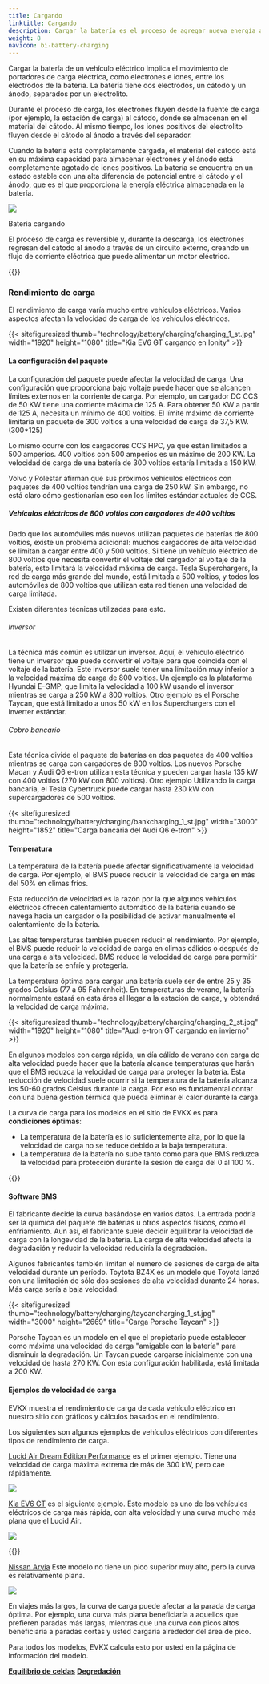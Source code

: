 ```yaml
---
title: Cargando
linktitle: Cargando
description: Cargar la batería es el proceso de agregar nueva energía a la batería.
weight: 8
navicon: bi-battery-charging
---
```


<!-- markdownlint-disable MD033 -->
Cargar la batería de un vehículo eléctrico implica el movimiento de portadores de carga eléctrica, como electrones e iones, entre los electrodos de la batería. La batería tiene dos electrodos, un cátodo y un ánodo, separados por un electrolito.

Durante el proceso de carga, los electrones fluyen desde la fuente de carga (por ejemplo, la estación de carga) al cátodo, donde se almacenan en el material del cátodo. Al mismo tiempo, los iones positivos del electrolito fluyen desde el cátodo al ánodo a través del separador.

Cuando la batería está completamente cargada, el material del cátodo está en su máxima capacidad para almacenar electrones y el ánodo está completamente agotado de iones positivos. La batería se encuentra en un estado estable con una alta diferencia de potencial entre el cátodo y el ánodo, que es el que proporciona la energía eléctrica almacenada en la batería.

<figura>
<img src="batteryconceptcharging.drawio.svg" class="img-fluid mx-auto d-block">
<título de figura>
         <p class="lead text-center fw-semibold">
             Bateria cargando
         </p>
     </figcaption>
</figura>

El proceso de carga es reversible y, durante la descarga, los electrones regresan del cátodo al ánodo a través de un circuito externo, creando un flujo de corriente eléctrica que puede alimentar un motor eléctrico.

{{<evkxdisplayaddarticle />}}

### Rendimiento de carga

El rendimiento de carga varía mucho entre vehículos eléctricos. Varios aspectos afectan la velocidad de carga de los vehículos eléctricos.

{{< sitefiguresized thumb="technology/battery/charging/charging_1_st.jpg" width="1920" height="1080" title="Kia EV6 GT cargando en Ionity" >}}

#### La configuración del paquete

La configuración del paquete puede afectar la velocidad de carga. Una configuración que proporciona bajo voltaje puede hacer que se alcancen límites externos en la corriente de carga. Por ejemplo, un cargador DC CCS de 50 KW tiene una corriente máxima de 125 A. Para obtener 50 KW a partir de 125 A, necesita un mínimo de 400 voltios. El límite máximo de corriente limitaría un paquete de 300 voltios a una velocidad de carga de 37,5 KW. (300*125)

Lo mismo ocurre con los cargadores CCS HPC, ya que están limitados a 500 amperios. 400 voltios con 500 amperios es un máximo de 200 KW. La velocidad de carga de una batería de 300 voltios estaría limitada a 150 KW.

Volvo y Polestar afirman que sus próximos vehículos eléctricos con paquetes de 400 voltios tendrían una carga de 250 kW. Sin embargo, no está claro cómo gestionarían eso con los límites estándar actuales de CCS.

##### Vehículos eléctricos de 800 voltios con cargadores de 400 voltios

Dado que los automóviles más nuevos utilizan paquetes de baterías de 800 voltios, existe un problema adicional: muchos cargadores de alta velocidad se limitan a cargar entre 400 y 500 voltios. Si tiene un vehículo eléctrico de 800 voltios que necesita convertir el voltaje del cargador al voltaje de la batería, esto limitará la velocidad máxima de carga. Tesla Superchargers, la red de carga más grande del mundo, está limitada a 500 voltios, y todos los automóviles de 800 voltios que utilizan esta red tienen una velocidad de carga limitada.

Existen diferentes técnicas utilizadas para esto.

###### Inversor

La técnica más común es utilizar un inversor. Aquí, el vehículo eléctrico tiene un inversor que puede convertir el voltaje para que coincida con el voltaje de la batería. Este inversor suele tener una limitación muy inferior a la velocidad máxima de carga de 800 voltios.
Un ejemplo es la plataforma Hyundai E-GMP, que limita la velocidad a 100 kW usando el inversor mientras se carga a 250 kW a 800 voltios. Otro ejemplo es el Porsche Taycan, que está limitado a unos 50 kW en los Superchargers con el Inverter estándar.

###### Cobro bancario

Esta técnica divide el paquete de baterías en dos paquetes de 400 voltios mientras se carga con cargadores de 800 voltios. Los nuevos Porsche Macan y Audi Q6 e-tron utilizan esta técnica y pueden cargar hasta 135 kW con 400 voltios (270 kW con 800 voltios). Otro ejemplo
Utilizando la carga bancaria, el Tesla Cybertruck puede cargar hasta 230 kW con supercargadores de 500 voltios.

{{< sitefiguresized thumb="technology/battery/charging/bankcharging_1_st.jpg" width="3000" height="1852" title="Carga bancaria del Audi Q6 e-tron" >}}

#### Temperatura

La temperatura de la batería puede afectar significativamente la velocidad de carga. Por ejemplo, el BMS puede reducir la velocidad de carga en más del 50% en climas fríos.

Esta reducción de velocidad es la razón por la que algunos vehículos eléctricos ofrecen calentamiento automático de la batería cuando se navega hacia un cargador o la posibilidad de activar manualmente el calentamiento de la batería.

Las altas temperaturas también pueden reducir el rendimiento. Por ejemplo, el BMS puede reducir la velocidad de carga en climas cálidos o después de una carga a alta velocidad. BMS reduce la velocidad de carga para permitir que la batería se enfríe y protegerla.

La temperatura óptima para cargar una batería suele ser de entre 25 y 35 grados Celsius (77 a 95 Fahrenheit). En temperaturas de verano, la batería normalmente estará en esta área al llegar a la estación de carga, y obtendrá la velocidad de carga máxima.

{{< sitefiguresized thumb="technology/battery/charging/charging_2_st.jpg" width="1920" height="1080" title="Audi e-tron GT cargando en invierno" >}}

En algunos modelos con carga rápida, un día cálido de verano con carga de alta velocidad puede hacer que la batería alcance temperaturas que harán que el BMS reduzca la velocidad de carga para proteger la batería. Esta reducción de velocidad suele ocurrir si la temperatura de la batería alcanza los 50-60 grados Celsius durante la carga. Por eso es fundamental contar con una buena gestión térmica que pueda eliminar el calor durante la carga.

La curva de carga para los modelos en el sitio de EVKX es para <b>condiciones óptimas</b>:

- La temperatura de la batería es lo suficientemente alta, por lo que la velocidad de carga no se reduce debido a la baja temperatura.
- La temperatura de la batería no sube tanto como para que BMS reduzca la velocidad para protección durante la sesión de carga del 0 al 100 %.


{{<evkxdisplayaddarticle />}}

#### Software BMS

El fabricante decide la curva basándose en varios datos. La entrada podría ser la química del paquete de baterías u otros aspectos físicos, como el enfriamiento. Aun así, el fabricante suele decidir equilibrar la velocidad de carga con la longevidad de la batería. La carga de alta velocidad afecta la degradación y reducir la velocidad reduciría la degradación.

Algunos fabricantes también limitan el número de sesiones de carga de alta velocidad durante un período. Toytota BZ4X es un modelo que Toyota lanzó con una limitación de sólo dos sesiones de alta velocidad durante 24 horas. Más carga sería a baja velocidad.

{{< sitefiguresized thumb="technology/battery/charging/taycancharging_1_st.jpg" width="3000" height="2669" title="Carga Porsche Taycan" >}}

Porsche Taycan es un modelo en el que el propietario puede establecer como máxima una velocidad de carga "amigable con la batería" para disminuir la degradación. Un Taycan puede cargarse inicialmente con una velocidad de hasta 270 KW. Con esta configuración habilitada, está limitada a 200 KW.

#### Ejemplos de velocidad de carga


EVKX muestra el rendimiento de carga de cada vehículo eléctrico en nuestro sitio con gráficos y cálculos basados en el rendimiento.

Los siguientes son algunos ejemplos de vehículos eléctricos con diferentes tipos de rendimiento de carga.

[Lucid Air Dream Edition Performance](/models/lucid/air/air_dream_edition_performance/chargingcurve/) es el primer ejemplo. Tiene una velocidad de carga máxima extrema de más de 300 kW, pero cae rápidamente.

<img src="/images/models/lucid/air/air_dream_edition_performance/chargingcurve.svg" class="img-fluid">

[Kia EV6 GT](/models/kia/ev6/ev6_gt/chargingcurve7/) es el siguiente ejemplo. Este modelo es uno de los vehículos eléctricos de carga más rápida, con alta velocidad y una curva mucho más plana que el Lucid Air.

<img src="/images/models/kia/ev6/ev6_gt/chargingcurve.svg" class="img-fluid">

{{<evkxdisplayaddarticle />}}

[Nissan Aryia](/models/nissan/ariya/ariya_87kwh_e-4orce/chargingcurve/) Este modelo no tiene un pico superior muy alto, pero la curva es relativamente plana.

<img src="/images/models/nissan/ariya/ariya_87kwh_e-4orce/chargingcurve.svg" class="img-fluid">

En viajes más largos, la curva de carga puede afectar a la parada de carga óptima. Por ejemplo, una curva más plana beneficiaría a aquellos que prefieren paradas más largas, mientras que una curva con picos altos beneficiaría a paradas cortas y usted cargaría alrededor del área de pico.

Para todos los modelos, EVKX calcula esto por usted en la página de información del modelo.

<div class="mt-3 mb-3">
     <a href="../cellbalancing/" class="text-decoration-none text-black"><strong><i class="bi-arrow-left"></i> Equilibrio de celdas</strong></a>
     <a href="../degredation/" class="text-decoration-none text-black float-end"><strong>Degredación <i class="bi-arrow-right"></i></strong ></a>
</div>